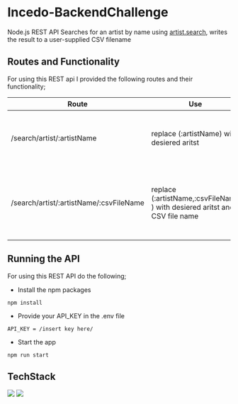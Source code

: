 # Incedo-BackendChallenge

Node.js REST API Searches for an artist by name using [artist.search](https://www.last.fm/api/show/artist.search), writes the result to a user-supplied CSV filename

## Routes and Functionality

For using this REST api I provided the following routes and their functionality;

| Route                                   | Use                                                                        | Function                                                            |
| --------------------------------------- | -------------------------------------------------------------------------- | ------------------------------------------------------------------- |
| /search/artist/:artistName              | replace (:artistName) with desiered aritst                                 | gets a list of artists from the LastFM API                          |
| /search/artist/:artistName/:csvFileName | replace (:artistName,:csvFileName ) with desiered aritst and CSV file name | Gets the artist Info and writes in in a CSV file in the data folder |

## Running the API

For using this REST API do the following;

- Install the npm packages

```
npm install
```

- Provide your API_KEY in the .env file

```
API_KEY = /insert key here/
```

- Start the app

```
npm run start
```

## TechStack

<img src="https://img.shields.io/badge/node.js-87bf01?style=for-the-badge&logo=node.js&logoColor=white">
<img src="https://img.shields.io/badge/express-f5f5f5?style=for-the-badge&logo=express&logoColor=black">
